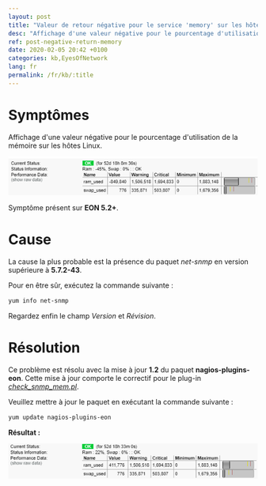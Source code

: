 ```yaml
---
layout: post
title: "Valeur de retour négative pour le service 'memory' sur les hôtes linux"
desc: "Affichage d'une valeur négative pour le pourcentage d'utilisation de la mémoire sur les hôtes Linux."
ref: post-negative-return-memory
date: 2020-02-05 20:42 +0100
categories: kb,EyesOfNetwork
lang: fr
permalink: /fr/kb/:title
---
```

# Symptômes

Affichage d'une valeur négative pour le pourcentage d'utilisation de la mémoire sur les hôtes Linux. 

![Memoire negative](/img/kb/2020-02-05-negative-return-memory/mem_nok.png)

Symptôme présent sur **EON 5.2+**.

# Cause

La cause la plus probable est la présence du paquet *net-snmp* en version supérieure à **5.7.2-43**.

Pour en être sûr, exécutez la commande suivante : 

```sh
yum info net-snmp
```

Regardez enfin le champ *Version* et *Révision*.


# Résolution 

Ce problème est résolu avec la mise à jour **1.2** du paquet **nagios-plugins-eon**. Cette mise à jour comporte le correctif pour le plug-in *[check_snmp_mem.pl](https://github.com/EyesOfNetworkCommunity/nagios-plugins-eon/commit/2ba9ae4d526374fff0af10a458f8abca89841280 "Lien Github")*.

Veuillez mettre à jour le paquet en exécutant la commande suivante : 

```sh
yum update nagios-plugins-eon
```

**Résultat :**

![Memoire OK](/img/kb/2020-02-05-negative-return-memory/mem_ok.png)